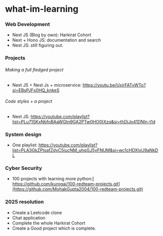 # what-im-learning

### Web Development

- Next JS (Blog by own): Harkirat Cohort
- Next + Hono JS: documentation and search
- Nest JS: still figuring out.

### Projects
###### Making a full fledged project
- Next JS + Nest Js + microservice: https://youtu.be/UxirFATvWTo?si=EBsPJFx0HQ_knkeS
###### Code styles + a project
- Next JS: https://youtube.com/playlist?list=PLu71SKxNbfoBAaWGtn9GA2PTw0HO0tXzq&si=thDjJo41DNln-t1d

### System design
- One playlist: https://youtube.com/playlist?list=PLA3GkZPtsafZdyC5iucNM_uhqGJ5yFNUM&si=wc1cHDXlxU9aNkDL

### Cyber Security
- 100 projects with learning more python:[ https://github.com/kurogai/100-redteam-projects.git](https://github.com/MohakGupta2004/100-redteam-projects.git)

### 2025 resolution 
- Create a Leetcode clone
- Chat application
- Complete the whole Harkirat Cohort
- Create a Good project which is complete.
